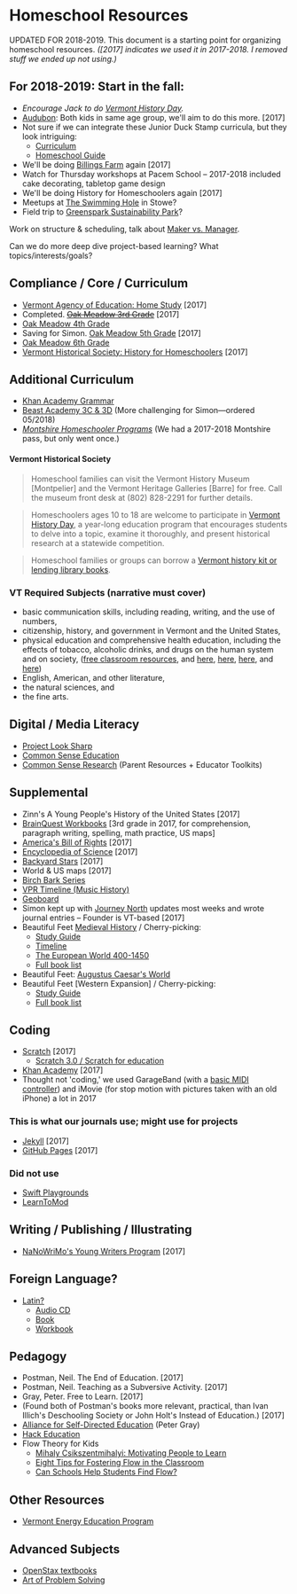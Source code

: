 # Homeschool Resources

UPDATED FOR 2018-2019. This document is a starting point for organizing homeschool resources. *([2017] indicates we used it in 2017-2018. I removed stuff we ended up not using.)*

## For 2018-2019: Start in the fall:

* *Encourage Jack to do [Vermont History Day](http://vermonthistory.org/educate/vermont-history-day).*
* [Audubon](http://vt.audubon.org/programs/homeschool-programs): Both kids in same age group, we'll aim to do this more. [2017]
* Not sure if we can integrate these Junior Duck Stamp curricula, but they look intriguing:
  * [Curriculum](https://www.fws.gov/birds/education/junior-duck-stamp-conservation-program/conservation-education-curriculum.php)
  * [Homeschool Guide](https://www.fws.gov/migratorybirds/pdf/education/JuniorDuckStamp-HomeschoolGuide.pdf)
* We'll be doing [Billings Farm](https://billingsfarm.org/education/homeschooler-days/) again [2017]
* Watch for Thursday workshops at Pacem School &ndash; 2017-2018 included cake decorating, tabletop game design
* We'll be doing History for Homeschoolers again [2017]
* Meetups at [The Swimming Hole](https://theswimmingholestowe.com/) in Stowe?
* Field trip to [Greenspark Sustainability Park](http://greensparkvt.com/)?

Work on structure & scheduling, talk about [Maker vs. Manager](http://www.paulgraham.com/makersschedule.html).

Can we do more deep dive project-based learning? What topics/interests/goals?

## Compliance / Core / Curriculum

* [Vermont Agency of Education: Home Study](http://education.vermont.gov/vermont-schools/school-operations/home-study) [2017]
* Completed. ~~[Oak Meadow 3rd Grade](http://www.oakmeadowbookstore.com/Third-Grade-c149/)~~ [2017]
* [Oak Meadow 4th Grade](http://www.oakmeadowbookstore.com/Fourth-Grade-c150/)
* Saving for Simon. [Oak Meadow 5th Grade](http://www.oakmeadowbookstore.com/Fifth-Grade-c151/) [2017]
* [Oak Meadow 6th Grade](http://www.oakmeadowbookstore.com/Sixth-Grade-c152/)
* [Vermont Historical Society: History for Homeschoolers](http://vermonthistory.org/educate/homeschool) [2017]

## Additional Curriculum

* [Khan Academy Grammar](https://www.khanacademy.org/humanities/grammar)
* [Beast Academy 3C & 3D](https://beastacademy.com/books/3C) (More challenging for Simon—ordered 05/2018)
* *[Montshire Homeschooler Programs](https://www.montshire.org/programs/list/category/homeschooler-programs)* (We had a 2017-2018 Montshire pass, but only went once.)

#### Vermont Historical Society

> Homeschool families can visit the Vermont History Museum [Montpelier] and the Vermont Heritage Galleries [Barre] for free. Call the museum front desk at (802) 828-2291 for further details.

> Homeschoolers ages 10 to 18 are welcome to participate in [Vermont History Day](http://vermonthistory.org/educate/vermont-history-day), a year-long education program that encourages students to delve into a topic, examine it thoroughly, and present historical research at a statewide competition.

> Homeschool families or groups can borrow a [Vermont history kit or lending library books](http://vermonthistory.org/educate/in-your-classroom).

### VT Required Subjects (narrative must cover)

* basic communication skills, including reading, writing, and the use of numbers,
* citizenship, history, and government in Vermont and the United States,
* physical education and comprehensive health education, including the effects of tobacco, alcoholic drinks, and drugs on the human system and on society, ([free classroom resources](https://teens.drugabuse.gov/teachers), and [here](https://teens.drugabuse.gov/national-drug-alcohol-facts-week/order-free-materials), [here](http://headsup.scholastic.com/teachers/collections/compilations-past-issues#annualcompilations), [here](http://headsup.scholastic.com/teachers/collections/student-activities-and-printable-worksheets), and [here](http://headsup.scholastic.com/sites/default/files/block/images/NIDA7_worksheet3.pdf))
* English, American, and other literature,
* the natural sciences, and
* the fine arts.

## Digital / Media Literacy

* [Project Look Sharp](https://www.projectlooksharp.org/?action=kits)
* [Common Sense Education](https://www.commonsense.org/education/)
* [Common Sense Research](https://www.commonsensemedia.org/research/news-and-americas-kids) (Parent Resources + Educator Toolkits)

## Supplemental

* Zinn's A Young People's History of the United States [2017]
* [BrainQuest Workbooks](https://www.amazon.com/Brain-Quest-Workbook-Grade-4/dp/0761150188/ref=sr_1_cc_1?s=aps&ie=UTF8&qid=1526864186&sr=1-1-catcorr&keywords=brainquest+grade+4) [3rd grade in 2017, for comprehension, paragraph writing, spelling, math practice, US maps]
* [America's Bill of Rights](http://www.bearpondbooks.com/book/9780062352309) [2017]
* [Encyclopedia of Science](http://www.bearpondbooks.com/book/9780756622206) [2017]
* [Backyard Stars](http://www.bearpondbooks.com/book/9781570541728) [2017]
* World & US maps [2017]
* [Birch Bark Series](https://www.amazon.com/Birchbark-House-Louise-Erdrich/dp/0786814543)
* [VPR Timeline (Music History)](http://digital.vpr.net/programs/timeline#stream/0)
* [Geoboard](https://www.amazon.com/Learning-Resources-LER1512-Two-Sided-Geoboard/dp/B000XP1Z1A/ref=sr_1_3?ie=UTF8&qid=1526828265&sr=8-3&keywords=geoboard)
* Simon kept up with [Journey North](http://journeynorth.org) updates most weeks and wrote journal entries – Founder is VT-based [2017]
* Beautiful Feet [Medieval History](http://bfbooks.com/Medieval-History-Intermediate-Pack) / Cherry-picking:
  * [Study Guide](http://bfbooks.com/Medieval-Intermediate-Study-Guide?sc=17&category=847)
  * [Timeline](http://bfbooks.com/Medieval-History-Timeline)
  * [The European World 400-1450](http://bfbooks.com/The-European-World-400-1450)
  * [Full book list](http://bfbooks.com/Medieval-History-Intermediate-Pack)
* Beautiful Feet: [Augustus Caesar's World](http://bfbooks.com/Augustus-Caesars-World?sc=17&category=8)
* Beautiful Feet [Western Expansion] / Cherry-picking:
  * [Study Guide](http://bfbooks.com/Western-Expansion-Study-Guide)
  * [Full book list](http://bfbooks.com/Western-Expansion-of-the-US-Pack)

## Coding

* [Scratch](http://scratch.mit.edu) [2017]
  * [Scratch 3.0 / Scratch for education](https://ww2.kqed.org/mindshift/2017/07/17/mits-scratch-program-is-evolving-for-greater-more-mobile-creativity/)
* [Khan Academy](https://www.khanacademy.org/) [2017]
* Thought not 'coding,' we used GarageBand (with a [basic MIDI controller](https://www.amazon.com/Korg-MICROKEY25-microKEY-MIDI-Keyboard/dp/B007VQIBB6)) and iMovie (for stop motion with pictures taken with an old iPhone) a lot in 2017

### This is what our journals use; might use for projects

* [Jekyll](http://jekyllrb.com) [2017]
* [GitHub Pages](https://pages.github.com/) [2017]

### Did not use

* [Swift Playgrounds](https://www.apple.com/swift/playgrounds/)
* [LearnToMod](https://www.learntomod.com/)

## Writing / Publishing / Illustrating

* [NaNoWriMo's Young Writers Program](https://ywp.nanowrimo.org/pages/writer-resources) [2017]

## Foreign Language?

* [Latin?](https://oakmeadow.com/news/courses/latin-i/)
  * [Audio CD](https://www.amazon.com/North-American-Cambridge-Latin-Course/dp/0521005027/ref=sr_1_1?ie=UTF8&qid=1526782388&sr=8-1&keywords=Cambridge+Latin+Course%3A+Unit+1+audio+cd)
  * [Book](https://www.amazon.com/Cambridge-Latin-Course-North-American/dp/0521004349)
  * [Workbook](https://www.amazon.com/Cambridge-Latin-Course-North-American/dp/0521004349)

## Pedagogy

* Postman, Neil. The End of Education. [2017]
* Postman, Neil. Teaching as a Subversive Activity. [2017]
* Gray, Peter. Free to Learn. [2017]
* (Found both of Postman's books more relevant, practical, than Ivan Illich's Deschooling Society or John Holt's Instead of Education.) [2017]
* [Alliance for Self-Directed Education](https://www.self-directed.org/) (Peter Gray)
* [Hack Education](http://hackeducation.com/)
* Flow Theory for Kids
  * [Mihaly Csikszentmihalyi: Motivating People to Learn](https://www.edutopia.org/mihaly-csikszentmihalyi-motivating-people-learn)
  * [Eight Tips for Fostering Flow in the Classroom](https://greatergood.berkeley.edu/article/item/eight_tips_for_fostering_flow_in_the_classroom)
  * [Can Schools Help Students Find Flow?](https://greatergood.berkeley.edu/article/item/can_schools_help_students_find_flow)


## Other Resources

* [Vermont Energy Education Program](http://veep.org/veep-programs/veep-curricula/)

## Advanced Subjects

* [OpenStax textbooks](https://openstax.org/subjects)
* [Art of Problem Solving](https://artofproblemsolving.com/)
